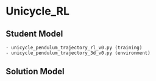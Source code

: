 # Unicycle_RL

## Student Model
    - unicycle_pendulum_trajectory_rl_v0.py (training)
    - unicycle_pendulum_trajectory_3d_v0.py (environment)

## Solution Model
